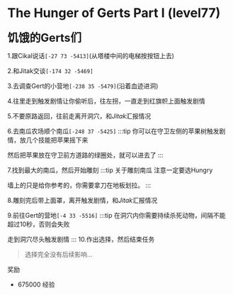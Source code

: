# The Hunger of Gerts Part I (level77)
<span style="font-size: 25px;">**饥饿的Gerts们**</span>

1.跟Cikal说话`[-27 73 -5413]`(从塔楼中间的电梯按按钮上去)

2.和Jitak交谈`[-174 32 -5469]`

3.去调查Gert的小营地`[-238 35 -5479]`(沿着血迹进洞)

4.往里走到触发剧情让你偷听后，往左拐，一直走到红旗帜上面触发剧情

5.不要原路返回，往前走离开洞穴，和*Jitak*汇报情况

6.去南瓜农场顺个南瓜`[-248 37 -5425]`
:::tip
你可以在守卫左侧的苹果树触发剧情，放几个技能把苹果摇下来

然后把苹果放在守卫前方道路的绿圈处，就可以进去了
:::

7.找到最大的南瓜，然后开始雕刻
:::tip 关于雕刻南瓜
注意一定要选Hungry

墙上的只是给你参考的，你需要拿刀在地板划拉。
:::

8.雕刻完后带上面罩，离开触发剧情，和*Jitak*汇报情况

9.前往Gert的营地`[-4 33 -5516]`
:::tip
在洞穴内你需要持续杀死动物，间隔不能超过10秒，否则会失败

走到洞穴尽头触发剧情
:::
10.作出选择，然后结束任务
>选择完全没有后续影响...

奖励
+ 675000 经验